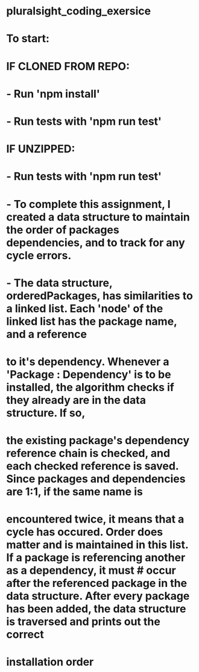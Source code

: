 # pluralsight_coding_exersice

# To start: 

# IF CLONED FROM REPO:
# - Run 'npm install'
# - Run tests with 'npm run test'

# IF UNZIPPED:
# - Run tests with 'npm run test'
#
# - To complete this assignment, I created a data structure to maintain the order of packages dependencies, and to track for any cycle errors.
# - The data structure, orderedPackages, has similarities to a linked list. Each 'node' of the linked list has the package name, and a reference 
#	to it's dependency. Whenever a 'Package : Dependency' is to be installed, the algorithm checks if they already are in the data structure. If so,
#	the existing package's dependency reference chain is checked, and each checked reference is saved. Since packages and dependencies are 1:1, if the same name is 
# 	encountered twice, it means that a cycle has occured. Order does matter and is maintained in this list. If a package is referencing another as a dependency, it must #   occur after the referenced package in the data structure. After every package has been added, the data structure is traversed and prints out the correct #
#	installation order
